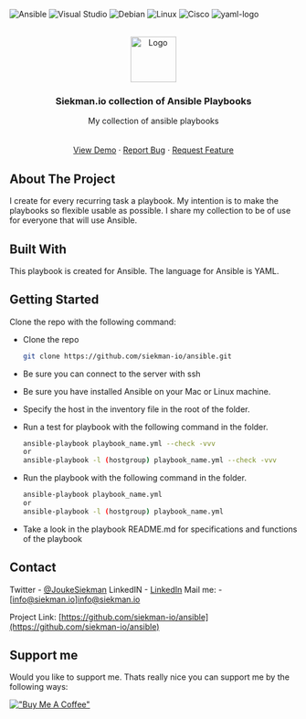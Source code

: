 <!--
####################################################
# README.md
#####################################################
#        _      _                            _
#    ___(_) ___| | ___ __ ___   __ _ _ __   (_) ___
#   / __| |/ _ \ |/ / '_ ` _ \ / _` | '_ \  | |/ _ \
#   \__ \ |  __/   <| | | | | | (_| | | | |_| | (_) |
#   |___/_|\___|_|\_\_| |_| |_|\__,_|_| |_(_)_|\___/                 
#
#              Created by Jouke Siekman
#             Netherlands 2023 Leerbroek
#                https://siekman.io
#
#####################################################
## README.MD 
#####################################################
-->
<a name="readme-top"></a>
![Ansible](https://img.shields.io/badge/ansible-%231A1918.svg?style=for-the-badge&logo=ansible&logoColor=white)
![Visual Studio](https://img.shields.io/badge/Visual%20Studio-5C2D91.svg?style=for-the-badge&logo=visual-studio&logoColor=white)
![Debian](https://img.shields.io/badge/Debian-D70A53?style=for-the-badge&logo=debian&logoColor=white)
![Linux](https://img.shields.io/badge/Linux-FCC624?style=for-the-badge&logo=linux&logoColor=black)
![Cisco](https://img.shields.io/badge/cisco-%23049fd9.svg?style=for-the-badge&logo=cisco&logoColor=black)
![yaml-logo]


<!-- PROJECT LOGO -->
<br />
<div align="center">
  <a href="https://github.com/siekman-io/ansible/install-snmp">
    <img src="https://siekman.io/images/logo.png" alt="Logo" width="80" height="80">
  </a>

  <h3 align="center">Siekman.io collection of Ansible Playbooks</h3>

  <p align="center">
    My collection of ansible playbooks
    <br />
    <br />
    <br />
    <a href="https://github.com/siekman-io/ansible">View Demo</a>
    ·
    <a href="https://github.com/siekman-io/ansible/issues">Report Bug</a>
    ·
    <a href="https://github.com/siekman-io/ansible/issues">Request Feature</a>
  </p>
</div>



<!-- ABOUT THE PROJECT -->
## About The Project

I create for every recurring task a playbook. My intention is to make the playbooks so flexible usable as possible. 
I share my collection to be of use for everyone that will use Ansible.

         

<!-- <p align="right">(<a href="#readme-top">back to top</a>)</p> -->



## Built With

This playbook is created for Ansible. The language for Ansible is YAML. 



<!-- <p align="right">(<a href="#readme-top">back to top</a>)</p> -->



<!-- GETTING STARTED -->
## Getting Started

Clone the repo with the following command: 

* Clone the repo
   ```sh
   git clone https://github.com/siekman-io/ansible.git
   ```

* Be sure you can connect to the server with ssh
* Be sure you have installed Ansible on your Mac or Linux machine.
* Specify the host in the inventory file in the root of the folder.
* Run a test for playbook with the following command in the folder.
   ```sh
   ansible-playbook playbook_name.yml --check -vvv
   or
   ansible-playbook -l (hostgroup) playbook_name.yml --check -vvv
   ```
* Run the playbook with the following command in the folder.
   ```sh
   ansible-playbook playbook_name.yml
   or
   ansible-playbook -l (hostgroup) playbook_name.yml
   ```
* Take a look in the playbook README.md for specifications and functions of the playbook



<!-- <p align="right">(<a href="#readme-top">back to top</a>)</p> -->






<!-- CONTACT -->
## Contact

Twitter       - [@JoukeSiekman](https://twitter.com/JoukeSiekman)
LinkedIN      - [LinkedIn](https://www.linkedin.com/in/jouke-siekman)
Mail me:      - [info@siekman.io]info@siekman.io

Project Link: [https://github.com/siekman-io/ansible](https://github.com/siekman-io/ansible)

<!-- <p align="right">(<a href="#readme-top">back to top</a>)</p> -->



<!-- ACKNOWLEDGMENTS -->
## Support me

Would you like to support me. Thats really nice you can support me by the following ways:

[!["Buy Me A Coffee"](https://www.buymeacoffee.com/assets/img/custom_images/orange_img.png)](https://www.buymeacoffee.com/siekman)


<!-- <p align="right">(<a href="#readme-top">back to top</a>)</p> -->



<!-- MARKDOWN LINKS & IMAGES -->
<!-- https://www.markdownguide.org/basic-syntax/#reference-style-links -->
[contributors-shield]: https://img.shields.io/github/contributors/othneildrew/Best-README-Template.svg?style=for-the-badge
[contributors-url]: https://github.com/othneildrew/Best-README-Template/graphs/contributors
[forks-shield]: https://img.shields.io/github/forks/othneildrew/Best-README-Template.svg?style=for-the-badge
[forks-url]: https://github.com/othneildrew/Best-README-Template/network/members
[stars-shield]: https://img.shields.io/github/stars/othneildrew/Best-README-Template.svg?style=for-the-badge
[stars-url]: https://github.com/othneildrew/Best-README-Template/stargazers
[issues-shield]: https://img.shields.io/github/issues/othneildrew/Best-README-Template.svg?style=for-the-badge
[issues-url]: https://github.com/othneildrew/Best-README-Template/issues
[license-shield]: https://img.shields.io/github/license/othneildrew/Best-README-Template.svg?style=for-the-badge
[license-url]: https://github.com/othneildrew/Best-README-Template/blob/master/LICENSE.txt
[linkedin-shield]: https://img.shields.io/badge/-LinkedIn-black.svg?style=for-the-badge&logo=linkedin&colorB=555
[linkedin-url]: https://www.linkedin.com/in/jouke-siekman/
[product-screenshot]: images/screenshot.png
[Next.js]: https://img.shields.io/badge/next.js-000000?style=for-the-badge&logo=nextdotjs&logoColor=white
[Next-url]: https://nextjs.org/
[React.js]: https://img.shields.io/badge/React-20232A?style=for-the-badge&logo=react&logoColor=61DAFB
[React-url]: https://reactjs.org/
[Vue.js]: https://img.shields.io/badge/Vue.js-35495E?style=for-the-badge&logo=vuedotjs&logoColor=4FC08D
[Vue-url]: https://vuejs.org/
[Angular.io]: https://img.shields.io/badge/Angular-DD0031?style=for-the-badge&logo=angular&logoColor=white
[Angular-url]: https://angular.io/
[Svelte.dev]: https://img.shields.io/badge/Svelte-4A4A55?style=for-the-badge&logo=svelte&logoColor=FF3E00
[Svelte-url]: https://svelte.dev/
[Laravel.com]: https://img.shields.io/badge/Laravel-FF2D20?style=for-the-badge&logo=laravel&logoColor=white
[Laravel-url]: https://laravel.com
[Bootstrap.com]: https://img.shields.io/badge/Bootstrap-563D7C?style=for-the-badge&logo=bootstrap&logoColor=white
[Bootstrap-url]: https://getbootstrap.com
[JQuery.com]: https://img.shields.io/badge/jQuery-0769AD?style=for-the-badge&logo=jquery&logoColor=white
[JQuery-url]: https://jquery.com 
[yaml-logo]: https://img.shields.io/badge/yaml-000000?style=for-the-badge&logo=yaml&logoColor=blue
[yaml-url]: https://yaml.org
<!--[Visual Studio](https://img.shields.io/badge/Visual%20Studio-5C2D91.svg?style=for-the-badge&logo=visual-studio&logoColor=white)
[macOS](https://img.shields.io/badge/mac%20os-000000?style=for-the-badge&logo=macos&logoColor=F0F0F0)
[Debian](https://img.shields.io/badge/Debian-D70A53?style=for-the-badge&logo=debian&logoColor=white)
[iOS](https://img.shields.io/badge/iOS-000000?style=for-the-badge&logo=ios&logoColor=white)
[Linux](https://img.shields.io/badge/Linux-FCC624?style=for-the-badge&logo=linux&logoColor=black)
[Ansible](https://img.shields.io/badge/ansible-%231A1918.svg?style=for-the-badge&logo=ansible&logoColor=white)
[Cisco](https://img.shields.io/badge/cisco-%23049fd9.svg?style=for-the-badge&logo=cisco&logoColor=black)
[Docker](https://img.shields.io/badge/docker-%230db7ed.svg?style=for-the-badge&logo=docker&logoColor=white)
[Home Assistant](https://img.shields.io/badge/home%20assistant-%2341BDF5.svg?style=for-the-badge&logo=home-assistant&logoColor=white)
[Homebridge](https://img.shields.io/badge/homebridge-%23491F59.svg?style=for-the-badge&logo=homebridge&logoColor=white)
[Kubernetes](https://img.shields.io/badge/kubernetes-%23326ce5.svg?style=for-the-badge&logo=kubernetes&logoColor=white)
[Notion](https://img.shields.io/badge/Notion-%23000000.svg?style=for-the-badge&logo=notion&logoColor=white)
[Zigbee](https://img.shields.io/badge/zigbee-%23EB0443.svg?style=for-the-badge&logo=zigbee&logoColor=white)
[Discord](https://img.shields.io/badge/Discord-%235865F2.svg?style=for-the-badge&logo=discord&logoColor=white)
[Facebook](https://img.shields.io/badge/Facebook-%231877F2.svg?style=for-the-badge&logo=Facebook&logoColor=white)
[LinkedIn](https://img.shields.io/badge/linkedin-%230077B5.svg?style=for-the-badge&logo=linkedin&logoColor=white)
[Messenger](https://img.shields.io/badge/Messenger-00B2FF?style=for-the-badge&logo=messenger&logoColor=white)
[Mastodon](https://img.shields.io/badge/-MASTODON-%232B90D9?style=for-the-badge&logo=mastodon&logoColor=white)
[Reddit](https://img.shields.io/badge/Reddit-FF4500?style=for-the-badge&logo=reddit&logoColor=white)
[Signal](https://img.shields.io/badge/Signal-%23039BE5.svg?style=for-the-badge&logo=Signal&logoColor=white)
[Skype](https://img.shields.io/badge/Skype-%2300AFF0.svg?style=for-the-badge&logo=Skype&logoColor=white)
[Slack](https://img.shields.io/badge/Slack-4A154B?style=for-the-badge&logo=slack&logoColor=white)
[Telegram](https://img.shields.io/badge/Telegram-2CA5E0?style=for-the-badge&logo=telegram&logoColor=white)
[Twitter](https://img.shields.io/badge/Twitter-%231DA1F2.svg?style=for-the-badge&logo=Twitter&logoColor=white)
[WhatsApp](https://img.shields.io/badge/WhatsApp-25D366?style=for-the-badge&logo=whatsapp&logoColor=white)
[YouTube](https://img.shields.io/badge/YouTube-%23FF0000.svg?style=for-the-badge&logo=YouTube&logoColor=white)-->
